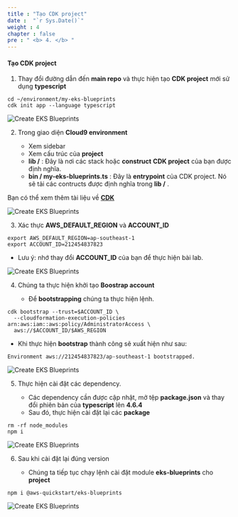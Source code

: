 ```yaml
---
title : "Tạo CDK project"
date :  "`r Sys.Date()`" 
weight : 4 
chapter : false
pre : " <b> 4. </b> "
---
```


#### Tạo CDK project

1.  Thay đổi đường dẫn đến **main repo** và thực hiện tạo **CDK project** mới sử dụng **typescript**

```
cd ~/environment/my-eks-blueprints
cdk init app --language typescript
```

![Create EKS Blueprints](/images/3-CreateEKSBlueprints/00011.png?featherlight=false&width=90pc)

2.  Trong giao diện **Cloud9 environment**
    
    *   Xem sidebar
    *   Xem cấu trúc của **project**
    *   **lib /** : Đây là nơi các stack hoặc **construct** **CDK project** của bạn được định nghĩa.
    *   **bin / my-eks-blueprints.ts** : Đây là **entrypoint** của CDK project. Nó sẽ tải các contructs được định nghĩa trong **lib /** .

Bạn có thể xem thêm tài liệu về **[CDK](https://docs.aws.amazon.com/cdk/v2/guide/best-practices.html)**

![Create EKS Blueprints](/images/3-CreateEKSBlueprints/00012.png?featherlight=false&width=90pc)

3.  Xác thực **AWS\_DEFAULT\_REGION** và **ACCOUNT\_ID**

```
export AWS_DEFAULT_REGION=ap-southeast-1
export ACCOUNT_ID=212454837823
```

*   Lưu ý: nhớ thay đổi **ACCOUNT\_ID** của bạn để thực hiện bài lab.

![Create EKS Blueprints](/images/3-CreateEKSBlueprints/00013.png?featherlight=false&width=90pc)

4.  Chúng ta thực hiện khởi tạo **Boostrap account**
    
    *   Để **bootstrapping** chúng ta thực hiện lệnh.

```
cdk bootstrap --trust=$ACCOUNT_ID \
  --cloudformation-execution-policies arn:aws:iam::aws:policy/AdministratorAccess \
  aws://$ACCOUNT_ID/$AWS_REGION
```

*   Khi thực hiện **bootstrap** thành công sẽ xuất hiện như sau:

```
Environment aws://212454837823/ap-southeast-1 bootstrapped.
```

![Create EKS Blueprints](/images/3-CreateEKSBlueprints/00014.png?featherlight=false&width=90pc)

5.  Thực hiện cài đặt các dependency.
    
    *   Các dependency cần được cập nhật, mở tệp **package.json** và thay đổi phiên bản của **typescript** lên **4.6.4**
    *   Sau đó, thực hiện cài đặt lại các **package**

```
rm -rf node_modules
npm i
```

![Create EKS Blueprints](/images/3-CreateEKSBlueprints/00015.png?featherlight=false&width=90pc)

6.  Sau khi cài đặt lại đúng version
    
    *   Chúng ta tiếp tục chạy lệnh cài đặt module **eks-blueprints** cho **project**

```
npm i @aws-quickstart/eks-blueprints
```

![Create EKS Blueprints](/images/3-CreateEKSBlueprints/00016.png?featherlight=false&width=90pc)